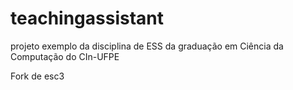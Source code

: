 # teachingassistant
projeto exemplo da disciplina de ESS da graduação em Ciência da Computação do CIn-UFPE

Fork de esc3
